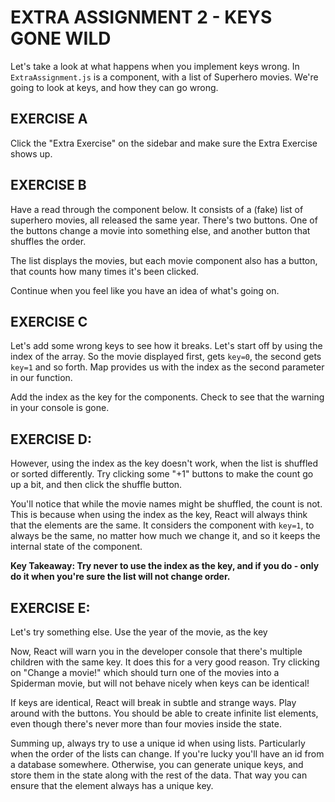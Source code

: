 # EXTRA ASSIGNMENT 2 - KEYS GONE WILD

Let's take a look at what happens when you implement keys wrong.
In `ExtraAssignment.js` is a component, with a list of Superhero movies.
We're going to look at keys, and how they can go wrong.

## EXERCISE A
Click the "Extra Exercise" on the sidebar and make sure the Extra Exercise shows up.

## EXERCISE B
Have a read through the component below.
It consists of a (fake) list of superhero movies, all
released the same year. There's two buttons. One of the
buttons change a movie into something else, and another
button that shuffles the order.

The list displays the movies, but each movie component also
has a button, that counts how many times it's been clicked.

Continue when you feel like you have an idea of what's going on.


## EXERCISE C
Let's add some wrong keys to see how it breaks.
Let's start off by using the index of the array. So
the movie displayed first, gets `key=0`, the second gets `key=1`
and so forth.
Map provides us with the index as the second parameter in our function.

Add the index as the key for the components.
Check to see that the warning in your console is gone.


## EXERCISE D:
However, using the index as the key doesn't work, when the list is shuffled or sorted differently.
Try clicking some "+1" buttons to make the count go up a bit, and then click the shuffle button.

You'll notice that while the movie names might be shuffled, the count is not.
This is because when using the index as the key, React will always think that the elements are the same.
It considers the component with `key=1`, to always be the same, no matter how much we change it, and so it
keeps the internal state of the component.

**Key Takeaway: Try never to use the index as the key, and if you do - only do it when you're sure the list will
not change order.**


## EXERCISE E:
Let's try something else. Use the year of the movie, as the key

Now, React will warn you in the developer console that there's multiple children with the same key.
It does this for a very good reason. Try clicking on "Change a movie!" which should turn one of the movies into a
Spiderman movie, but will not behave nicely when keys can be identical!

If keys are identical, React will break in subtle and strange ways. Play around with the buttons. You should
be able to create infinite list elements, even though there's never more than four movies inside the state.


Summing up, always try to use a unique id when using lists.
Particularly when the order of the lists can change. If you're lucky you'll have an id from a
database somewhere. Otherwise, you can generate unique keys, and store them in the state
along with the rest of the data. That way you can ensure that the element always has a unique key.



